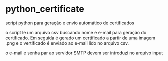 # python_certificate
script python para geração e envio automático de certificados

o script le um arquivo csv buscando nome e e-mail para geração do certificado. Em seguida é gerado um certificado a partir de uma imagem .png 
e o vertificado é enviado ao e-mail lido no arquivo csv.

o e-mail e senha par ao servidor SMTP devem ser introduzi no arquivo  input 
